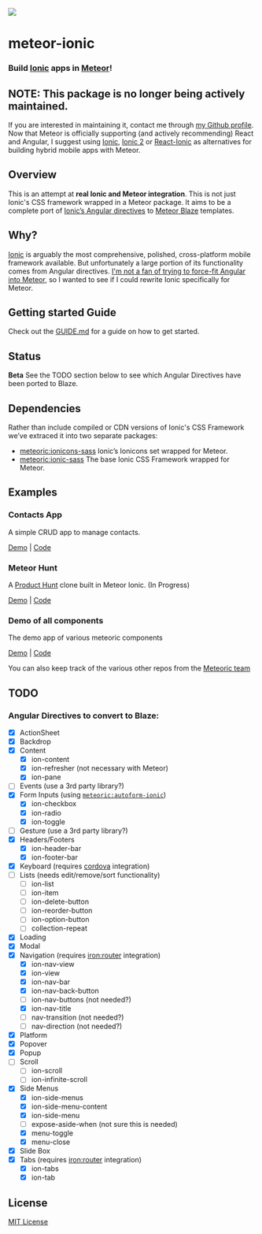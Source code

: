 ![](http://f.cl.ly/items/391y4708420P0H001k1G/meteoric.png)

# meteor-ionic

### Build [Ionic](http://ionicframework.com/) apps in [Meteor](https://www.meteor.com/)!

## NOTE: This package is no longer being actively maintained. 

If you are interested in maintaining it, contact me through [my Github profile](https://github.com/nickw). Now that Meteor is officially supporting (and actively recommending) React and Angular, I suggest using [Ionic](https://github.com/driftyco/ionic), [Ionic 2](https://github.com/driftyco/ionic2) or [React-Ionic](https://github.com/pors/reactionic/) as alternatives for building hybrid mobile apps with Meteor.

## Overview

This is an attempt at **real Ionic and Meteor integration**. This is not just Ionic's CSS framework wrapped in a Meteor package. It aims to be a complete port of [Ionic’s Angular directives](http://ionicframework.com/docs/api/) to [Meteor Blaze](https://www.meteor.com/blaze) templates.

## Why?
[Ionic](http://ionicframework.com/) is arguably the most comprehensive, polished, cross-platform mobile framework available. But unfortunately a large portion of its functionality comes from Angular directives. [I'm not a fan of trying to force-fit Angular into Meteor](https://medium.com/space-camp/your-meteor-app-probably-doesnt-need-angular-13986a0323f6), so I wanted to see if I could rewrite Ionic specifically for Meteor.

## Getting started Guide
Check out the [GUIDE.md](GUIDE.md) for a guide on how to get started.

## Status

**Beta** See the TODO section below to see which Angular Directives have been ported to Blaze.

## Dependencies
Rather than include compiled or CDN versions of Ionic's CSS Framework we’ve extraced it into two separate packages:

- [meteoric:ionicons-sass](http://github.com/meteoric/ionicons-sass) Ionic’s Ionicons set wrapped for Meteor.
- [meteoric:ionic-sass](http://github.com/meteoric/ionic-sass) The base Ionic CSS Framework wrapped for Meteor.

## Examples

### Contacts App
A simple CRUD app to manage contacts.

[Demo](http://meteoric-contacts.meteor.com) |  [Code](https://github.com/meteoric/contacts)

### Meteor Hunt
A [Product Hunt](http://producthunt.com) clone built in Meteor Ionic. (In Progress)

[Demo](http://meteorhunt.meteor.com/) |  [Code](https://github.com/meteoric/meteorhunt)

### Demo of all components
The demo app of various meteoric components

[Demo](http://meteor-ionic.meteor.com/) |  [Code](https://github.com/meteoric/demo)

You can also keep track of the various other repos from the [Meteoric team](https://github.com/meteoric)

## TODO

### Angular Directives to convert to Blaze:
* [x] ActionSheet
* [x] Backdrop
* [x] Content
  * [x] ion-content
  * [x] ion-refresher (not necessary with Meteor)
  * [x] ion-pane
* [ ] Events (use a 3rd party library?)
* [x] Form Inputs (using [`meteoric:autoform-ionic`](https://github.com/meteoric/autoform-ionic))
  * [x] ion-checkbox
  * [x] ion-radio
  * [x] ion-toggle
* [ ] Gesture (use a 3rd party library?)
* [x] Headers/Footers
  * [x] ion-header-bar
  * [x] ion-footer-bar
* [x] Keyboard (requires [cordova](http://cordova.apache.org/) integration)
* [ ] Lists (needs edit/remove/sort functionality)
  * [ ] ion-list
  * [ ] ion-item
  * [ ] ion-delete-button
  * [ ] ion-reorder-button
  * [ ] ion-option-button
  * [ ] collection-repeat
* [x] Loading
* [x] Modal
* [x] Navigation (requires [iron:router](https://github.com/EventedMind/iron-router) integration)
  * [x] ion-nav-view
  * [x] ion-view
  * [x] ion-nav-bar
  * [x] ion-nav-back-button
  * [ ] ion-nav-buttons (not needed?)
  * [x] ion-nav-title
  * [ ] nav-transition (not needed?)
  * [ ] nav-direction (not needed?)
* [x] Platform
* [x] Popover
* [x] Popup
* [ ] Scroll
  * [ ] ion-scroll
  * [ ] ion-infinite-scroll
* [x] Side Menus
  * [x] ion-side-menus
  * [x] ion-side-menu-content
  * [x] ion-side-menu
  * [ ] expose-aside-when (not sure this is needed)
  * [x] menu-toggle
  * [x] menu-close
* [x] Slide Box
* [x] Tabs (requires [iron:router](https://github.com/EventedMind/iron-router) integration)
  * [x] ion-tabs
  * [x] ion-tab

## License
[MIT License](https://github.com/meteoric/meteor-ionic/blob/master/LICENSE)
